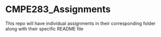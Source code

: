 # CMPE283_Assignments

This repo will have individual assignments in their corresponding folder along with their specific README file